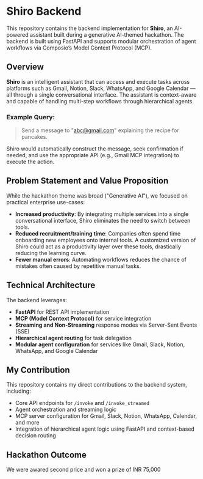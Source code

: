 # Shiro Backend

This repository contains the backend implementation for **Shiro**, an AI-powered assistant built during a generative AI-themed hackathon. The backend is built using FastAPI and supports modular orchestration of agent workflows via Composio’s Model Context Protocol (MCP).

## Overview

**Shiro** is an intelligent assistant that can access and execute tasks across platforms such as Gmail, Notion, Slack, WhatsApp, and Google Calendar — all through a single conversational interface. The assistant is context-aware and capable of handling multi-step workflows through hierarchical agents.

### Example Query:
> Send a message to "abc@gmail.com" explaining the recipe for pancakes.

Shiro would automatically construct the message, seek confirmation if needed, and use the appropriate API (e.g., Gmail MCP integration) to execute the action.

## Problem Statement and Value Proposition

While the hackathon theme was broad ("Generative AI"), we focused on practical enterprise use-cases:

- **Increased productivity**: By integrating multiple services into a single conversational interface, Shiro eliminates the need to switch between tools.
- **Reduced recruitment/training time**: Companies often spend time onboarding new employees onto internal tools. A customized version of Shiro could act as a productivity layer over these tools, drastically reducing the learning curve.
- **Fewer manual errors**: Automating workflows reduces the chance of mistakes often caused by repetitive manual tasks.

## Technical Architecture

The backend leverages:

- **FastAPI** for REST API implementation
- **MCP (Model Context Protocol)** for service integration
- **Streaming and Non-Streaming** response modes via Server-Sent Events (SSE)
- **Hierarchical agent routing** for task delegation
- **Modular agent configuration** for services like Gmail, Slack, Notion, WhatsApp, and Google Calendar

## My Contribution

This repository contains my direct contributions to the backend system, including:

- Core API endpoints for `/invoke` and `/invoke_streamed`
- Agent orchestration and streaming logic
- MCP server configuration for Gmail, Slack, Notion, WhatsApp, Calendar, and more
- Integration of hierarchical agent logic using FastAPI and context-based decision routing

## Hackathon Outcome
We were awared second price and won a prize of INR 75,000



